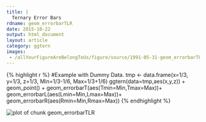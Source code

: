 ```yaml
---
title: |
  Ternary Error Bars
rdname: geom_errorbarTLR
date: 2015-10-22
output: html_document
layout: article
category: ggtern
images:
 - /allYourFigureAreBelongToUs/figure/source/1991-05-31-geom_errorbarTLR//geom_errorbarTLR-1.png
---
```





{% highlight r %}
#Example with Dummy Data.
tmp <- data.frame(x=1/3,
y=1/3,
z=1/3,
Min=1/3-1/6,
Max=1/3+1/6)
ggtern(data=tmp,aes(x,y,z)) +
  geom_point() +
  geom_errorbarT(aes(Tmin=Min,Tmax=Max))+
  geom_errorbarL(aes(Lmin=Min,Lmax=Max))+
  geom_errorbarR(aes(Rmin=Min,Rmax=Max))
{% endhighlight %}

![plot of chunk geom_errorbarTLR](/allYourFigureAreBelongToUs/figure/source/1991-05-31-geom_errorbarTLR/geom_errorbarTLR-1.png) 